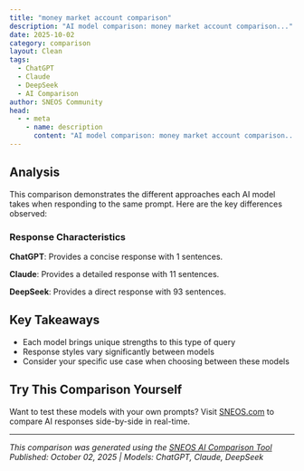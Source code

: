```yaml
---
title: "money market account comparison"
description: "AI model comparison: money market account comparison..."
date: 2025-10-02
category: comparison
layout: Clean
tags:
  - ChatGPT
  - Claude
  - DeepSeek
  - AI Comparison
author: SNEOS Community
head:
  - - meta
    - name: description
      content: "AI model comparison: money market account comparison..."
---
```


<ChatComparison
  title="money market account comparison"
  prompt="money market account comparison"
  :responses='{"ChatGPT": "When comparing money market accounts, there are several important factors to consider. These generally include the following:\n\n1. **Interest Rates**: Look for the annual percentage yield (APY) offered by different institutions. Higher interest rates will yield better returns on your savings.\n\n2. **Fees**: Check for maintenance fees, transaction fees, and withdrawal limits. Some institutions may waive fees if you maintain a minimum balance.\n\n3. **Minimum Balance Requirements**: Many money market accounts require a minimum deposit to open the account and/or to earn the advertised interest rate.\n\n4. **Withdrawal Limits**: Money market accounts may limit the number of withdrawals or transfers you can make each month without incurring fees.\n\n5. **FDIC Insurance**: Ensure that the institution is FDIC insured if you want your deposits to be protected up to $250,000.\n\n6. **Access and Convenience**: Consider how you can access your money — online banking, ATMs, or physical bank branches — and whether the bank offers online management tools.\n\n7. **Customer Service**: Look into the customer service reputation of the institution, including availability, response time, and user reviews.\n\n### Example Comparison of Money Market Accounts\n\n| Institution | APY | Minimum Balance | Monthly Fee | Withdrawal Limit | FDIC Insured |\n|-------------------|--------------|-----------------|-------------|--------------------|---------------|\n| Bank A | 0.50% | $1,000 | None | 6 withdrawals/month | Yes |\n| Credit Union B | 0.80% | $500 | $5 | 6 withdrawals/month | Yes |\n| Online Bank C | 0.75% | $0 | None | 6 withdrawals/month | Yes |\n| Traditional Bank D| 0.30% | $2,500 | $10 | 6 withdrawals/month | Yes |\n\n### Tips for Choosing:\n\n- **Assess Your Needs**: Determine how much you will be depositing and how often you need access to the funds.\n- **Compare Offers**: Use comparison websites to find the best offers available. \n- **Read the Fine Print**: Always read the terms and conditions to understand the account fully, including any potential rate changes.\n- **Check for Promotions**: Some institutions offer promotional interest rates or bonuses for new accounts.\n\n### Conclusion\n\nA money market account can be a good way to earn interest while maintaining liquidity. It&#39;s essential to shop around and compare different accounts based on the factors mentioned above to find the best fit for your financial needs.", "Claude": "Here\u0027s a comprehensive guide to comparing money market accounts (MMAs):\n\n## Key Factors to Compare\n\n### **Interest Rates**\n- **APY (Annual Percentage Yield)** - Most important factor\n- Current rates typically range from 0.01% to 5%\u002B\n- Online banks usually offer higher rates than traditional banks\n\n### **Minimum Requirements**\n- **Opening deposit** ($0 to $10,000\u002B)\n- **Minimum balance** to earn interest\n- **Minimum balance** to avoid fees\n\n### **Fees**\n- Monthly maintenance fees\n- Excess transaction fees\n- ATM fees\n- Overdraft fees\n\n### **Access \u0026 Convenience**\n- ATM network size\n- Online/mobile banking features\n- Check writing privileges\n- Debit card access\n- Transaction limits (typically 6 per month for withdrawals/transfers)\n\n## Types of MMAs to Consider\n\n### **Online Banks**\n- \u2705 Higher APYs (often 4-5%\u002B)\n- \u2705 Lower fees\n- \u274C Limited physical branches\n- **Best for:** Rate-focused savers comfortable with digital banking\n\n### **Traditional Banks**\n- \u2705 Physical branch access\n- \u2705 Full-service banking relationship\n- \u274C Lower APYs (often under 1%)\n- **Best for:** Those wanting in-person service\n\n### **Credit Unions**\n- \u2705 Competitive rates\n- \u2705 Lower fees\n- \u274C Membership requirements\n- **Best for:** Eligible members seeking good rates with personal service\n\n## Current Top Performers (rates change frequently)\n\n**High-Yield Online Options:**\n- Marcus by Goldman Sachs\n- Ally Bank\n- Capital One 360\n- Discover Bank\n\n**Traditional Banks:**\n- Chase, Bank of America (lower rates but convenience)\n\n## Questions to Ask Yourself\n\n1. How often will I need to access the money?\n2. Do I prefer online or in-person banking?\n3. What\u0027s my target balance?\n4. How important is the highest possible rate vs. convenience?\n\nWould you like me to help you compare specific accounts based on your particular needs and priorities?", "DeepSeek": "Of course. Comparing money market accounts (MMAs) is a great way to ensure you\u0027re getting the best return on your savings while keeping your money safe and accessible.\n\nHere is a comprehensive guide to help you compare money market accounts effectively.\n\n### Key Factors to Compare\n\nWhen looking at different MMAs, focus on these critical areas:\n\n**1. Annual Percentage Yield (APY)**\nThis is the most important factor for growing your savings.\n* **Compare Like-for-Like:** Ensure you\u0027re comparing the \u0022APY\u0022 and not the \u0022interest rate.\u0022 APY includes compound interest, giving you the true annual return.\n* **Look for Top Tier Rates:** Many banks offer a higher \u0022tiered\u0022 APY if your balance is above a certain amount (e.g., $10,000 or $25,000). Make sure you qualify for the top rate.\n* **Introductory vs. Standard Rates:** Some banks offer a high introductory APY for a few months, which then drops significantly. Check what the standard rate will be afterward.\n\n**2. Minimum Balance Requirements**\nBanks use these to avoid fees or qualify for the best rates.\n* **Minimum to Open:** The amount needed to open the account.\n* **Minimum to Avoid Fees:** The balance you must maintain to avoid monthly maintenance fees. Falling below this can result in fees that wipe out your interest earnings.\n* **Minimum for Top Tier APY:** The balance required to earn the advertised high yield.\n\n**3. Fees**\nFees are the enemy of savings growth. Scrutinize the fee schedule for:\n* **Monthly Maintenance Fees:** The most common fee. Look for accounts that waive this fee easily (e.g., with a minimum balance or linked account).\n* **Excess Transaction Fees:** Federal Regulation D limits you to **six convenient withdrawals or transfers per month** from savings and money market accounts. Exceeding this limit can result in a fee per transaction, and the bank may even close your account or convert it to a checking account.\n* **Other Fees:** ATM fees, paper statement fees, or wire transfer fees.\n\n**4. Accessibility \u0026 Convenience**\nHow easily can you access your money?\n* **Online vs. Brick-and-Mortar:** Online banks typically offer much higher APYs because they have lower overhead. Traditional banks offer the convenience of in-person service but usually with lower rates.\n* **ATM Access \u0026 Debit Card:** Most MMAs come with an ATM card. Check if the bank reimburses ATM fees and has a large, fee-free network.\n* **Online \u0026 Mobile Banking:** A user-friendly app is essential for managing your account, depositing checks, and transferring funds.\n\n**5. FDIC/NCUA Insurance**\nThis is non-negotiable for safety.\n* Ensure the bank is **FDIC-insured** (for banks) or the credit union is **NCUA-insured** (for credit unions). This protects your money up to $250,000 per depositor, per institution, in case the bank fails.\n\n**6. Account Features**\n* **Check-Writing:** A key feature that distinguishes MMAs from regular savings accounts. You often get a limited number of checks per month.\n* **Transfer Limits and Speed:** How quickly can you move money between accounts, especially to an external bank?\n\n---\n\n### Comparison Table: Online vs. Traditional Banks\n\n| Feature | Online-Only Banks (e.g., Ally, Discover, Marcus) | Traditional Brick-and-Mortar Banks (e.g., Chase, Bank of America, Wells Fargo) |\n| :--- | :--- | :--- |\n| **APY** | **High** (Often 10-20x higher than national average) | **Very Low** (Often 0.01% - 0.05%) |\n| **Fees** | **Low or None** (Often no monthly fees, low minimums) | **Common** (Monthly fees unless you meet requirements) |\n| **Minimum Balance** | **Low or None** | **Often High** to avoid fees and earn (meager) interest |\n| **Convenience** | 100% Online/Mobile; No physical branches | In-person service; Extensive branch/ATM network |\n| **Best For** | **Maximizing interest earnings**, tech-savvy users | **Those who prefer in-person service**, need to deposit cash frequently |\n\n---\n\n### How to Do Your Own Comparison (Step-by-Step)\n\n1. **Define Your Needs:** How much do you plan to deposit? How often will you need to access the money? Do you need to write checks?\n2. **Research Top Contenders:** Use comparison websites like **NerdWallet, Bankrate, or DepositAccounts.com**. They provide updated lists of the best MMA rates.\n3. **Create a Shortlist:** Pick 3-5 accounts that offer high APYs and seem to fit your needs.\n4. **Go Directly to the Bank\u0027s Website:** Don\u0027t rely solely on comparison sites. Visit the bank\u0027s official website to verify the current APY, read the full fee schedule, and review the account agreement.\n5. **Ask the Right Questions:**\n * \u0022What is the current APY, and what balance is required for it?\u0022\n * \u0022What is the minimum deposit to open the account?\u0022\n * \u0022Is there a monthly fee, and how can I avoid it?\u0022\n * \u0022What is your policy on excess transaction fees?\u0022\n * \u0022Do you offer ATM fee reimbursements?\u0022\n\n---\n\n### Top-Rated Money Market Account Examples (As of Mid-2024)\n\n*Note: Rates change frequently. Always verify the current APY.*\n\n| Institution | APY (Approx.) | Minimum to Open | Key Features \u0026 Notes |\n| :--- | :--- | :--- | :--- |\n| **Discover Bank** | ~4.00% - 4.25% | $2,500 | No monthly fees, 24/7 US-based customer service, ATM fee reimbursements. |\n| **Ally Bank** | ~4.20% - 4.25% | $0 | No monthly fees, very strong mobile app, easy integration with Ally checking. |\n| **Marcus by Goldman Sachs**| ~4.30% - 4.40% | $0 | No fees, access to Goldman Sachs tools, but no check-writing. |\n| **Sallie Mae Bank** | ~4.65% - 4.75% | $0 | Competitive rates, no monthly fees, but less brand recognition for banking. |\n| **Capital One** | ~4.10% - 4.25% | $0 | Physical \u0022Cafes\u0022 in some cities, strong digital tools, no fees. |\n| **Local Credit Unions** | Varies (Often High) | Often $5-$25 | May offer excellent rates to members; worth checking in your area. |\n\n### Final Recommendation\n\nFor the vast majority of savers, an **online money market account from a reputable institution like Ally, Discover, or Marcus will be the best choice.** You will earn a significantly higher return on your money with fewer fees and lower minimums.\n\nOnly choose a traditional brick-and-mortar bank if you frequently need to deposit cash or value in-person service so highly that you are willing to sacrifice almost all interest income.\n\nStart by checking the websites of the top online players today to see their latest rates"}' 
  published-date="12:19"
/>

## Analysis

This comparison demonstrates the different approaches each AI model takes when responding to the same prompt. Here are the key differences observed:

### Response Characteristics

**ChatGPT**: Provides a concise response with 1 sentences. 

**Claude**: Provides a detailed response with 11 sentences. 

**DeepSeek**: Provides a direct response with 93 sentences. 

## Key Takeaways

- Each model brings unique strengths to this type of query
- Response styles vary significantly between models
- Consider your specific use case when choosing between these models

## Try This Comparison Yourself

Want to test these models with your own prompts? Visit [SNEOS.com](https://sneos.com) to compare AI responses side-by-side in real-time.

---

*This comparison was generated using the [SNEOS AI Comparison Tool](https://sneos.com)*
*Published: October 02, 2025 | Models: ChatGPT, Claude, DeepSeek*
